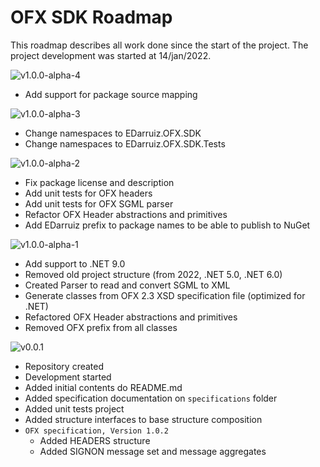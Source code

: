 # OFX SDK Roadmap

This roadmap describes all work done since the start of the project.
The project development was started at 14/jan/2022.

![v1.0.0-alpha-4](https://img.shields.io/badge/version-1.0.0--Alpha--4-success)

- Add support for package source mapping

![v1.0.0-alpha-3](https://img.shields.io/badge/version-1.0.0--Alpha--3-inactive)

- Change namespaces to EDarruiz.OFX.SDK
- Change namespaces to EDarruiz.OFX.SDK.Tests

![v1.0.0-alpha-2](https://img.shields.io/badge/version-1.0.0--Alpha--1-inactive)

- Fix package license and description
- Add unit tests for OFX headers
- Add unit tests for OFX SGML parser
- Refactor OFX Header abstractions and primitives
- Add EDarruiz prefix to package names to be able to publish to NuGet

![v1.0.0-alpha-1](https://img.shields.io/badge/version-1.0.0--Alpha--1-inactive)

- Add support to .NET 9.0
- Removed old project structure (from 2022, .NET 5.0, .NET 6.0)
- Created Parser to read and convert SGML to XML
- Generate classes from OFX 2.3 XSD specification file (optimized for .NET)
- Refactored OFX Header abstractions and primitives
- Removed OFX prefix from all classes

![v0.0.1](https://img.shields.io/badge/version-0.0.1-inactive)

- Repository created
- Development started
- Added initial contents do README.md
- Added specification documentation on `specifications` folder
- Added unit tests project
- Added structure interfaces to base structure composition
- `OFX specification, Version 1.0.2`
  - Added HEADERS structure
  - Added SIGNON message set and message aggregates